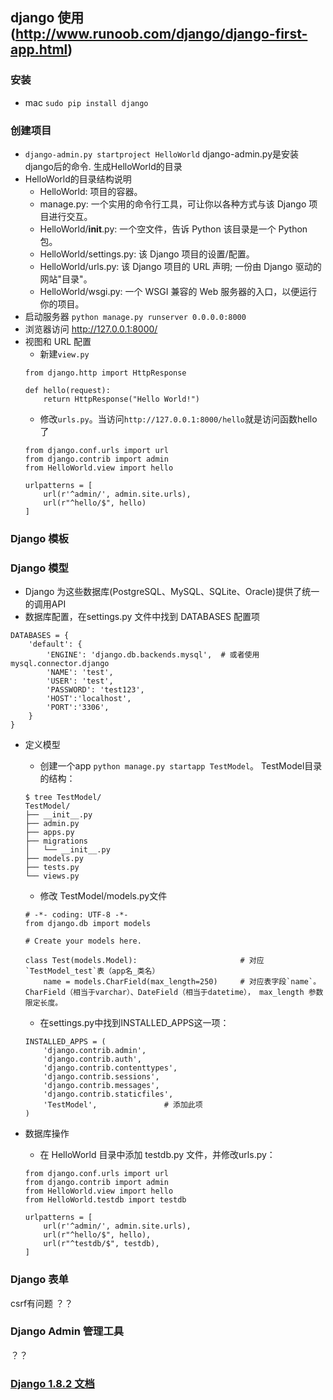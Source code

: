 django 使用 (http://www.runoob.com/django/django-first-app.html)
--------------------

### 安装
- mac `sudo pip install django`

### 创建项目
- `django-admin.py startproject HelloWorld`    django-admin.py是安装django后的命令.  生成HelloWorld的目录
- HelloWorld的目录结构说明
    + HelloWorld: 项目的容器。
    + manage.py: 一个实用的命令行工具，可让你以各种方式与该 Django 项目进行交互。
    + HelloWorld/__init__.py: 一个空文件，告诉 Python 该目录是一个 Python 包。
    + HelloWorld/settings.py: 该 Django 项目的设置/配置。
    + HelloWorld/urls.py: 该 Django 项目的 URL 声明; 一份由 Django 驱动的网站"目录"。
    + HelloWorld/wsgi.py: 一个 WSGI 兼容的 Web 服务器的入口，以便运行你的项目。
- 启动服务器 `python manage.py runserver 0.0.0.0:8000`
- 浏览器访问  http://127.0.0.1:8000/
- 视图和 URL 配置
    +  新建`view.py` 
    ```
    from django.http import HttpResponse

    def hello(request):
        return HttpResponse("Hello World!")

    ```
    + 修改`urls.py`。当访问`http://127.0.0.1:8000/hello`就是访问函数hello了
    ```
    from django.conf.urls import url 
    from django.contrib import admin
    from HelloWorld.view import hello

    urlpatterns = [
        url(r'^admin/', admin.site.urls),
        url(r"^hello/$", hello)
    ]
    ```

### Django 模板


### Django 模型
- Django 为这些数据库(PostgreSQL、MySQL、SQLite、Oracle)提供了统一的调用API
- 数据库配置，在settings.py 文件中找到 DATABASES 配置项
```
DATABASES = {
    'default': {
        'ENGINE': 'django.db.backends.mysql',  # 或者使用 mysql.connector.django
        'NAME': 'test',
        'USER': 'test',
        'PASSWORD': 'test123',
        'HOST':'localhost',
        'PORT':'3306',
    }
}
```

- 定义模型
    + 创建一个app `python manage.py startapp TestModel`。 TestModel目录的结构：
    ```
    $ tree TestModel/
    TestModel/
    ├── __init__.py
    ├── admin.py
    ├── apps.py
    ├── migrations
    │   └── __init__.py
    ├── models.py
    ├── tests.py
    └── views.py
    ```
    + 修改 TestModel/models.py文件
    ```
    # -*- coding: UTF-8 -*-
    from django.db import models

    # Create your models here.

    class Test(models.Model):                       # 对应`TestModel_test`表（app名_类名）
        name = models.CharField(max_length=250)     # 对应表字段`name`。CharField（相当于varchar）、DateField（相当于datetime）， max_length 参数限定长度。
    ```

    + 在settings.py中找到INSTALLED_APPS这一项：
    ```
    INSTALLED_APPS = (
        'django.contrib.admin',
        'django.contrib.auth',
        'django.contrib.contenttypes',
        'django.contrib.sessions',
        'django.contrib.messages',
        'django.contrib.staticfiles',
        'TestModel',               # 添加此项
    )
    ```
- 数据库操作
    + 在 HelloWorld 目录中添加 testdb.py 文件，并修改urls.py：
    ```
    from django.conf.urls import url 
    from django.contrib import admin
    from HelloWorld.view import hello
    from HelloWorld.testdb import testdb

    urlpatterns = [
        url(r'^admin/', admin.site.urls),
        url(r"^hello/$", hello),
        url(r"^testdb/$", testdb),
    ]
    ```

### Django 表单
csrf有问题 ？？

### Django Admin 管理工具
？？





### [Django 1.8.2 文档](http://python.usyiyi.cn/translate/django_182/intro/overview.html)